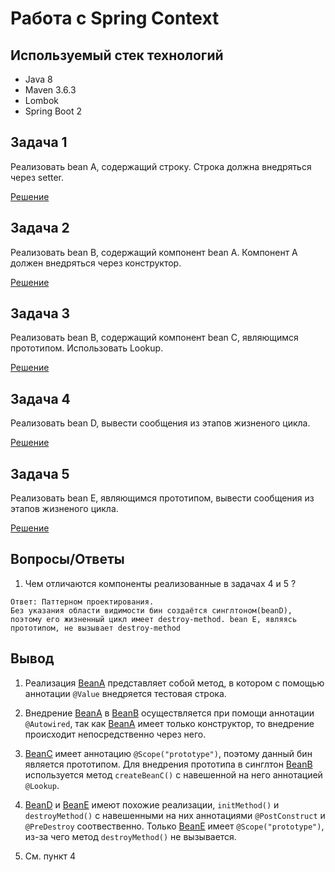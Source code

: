 # Работа с Spring Context

## Используемый стек технологий

- Java 8
- Maven 3.6.3
- Lombok
- Spring Boot 2

## Задача 1

Реализовать bean A, содержащий строку. Строка должна внедряться через setter.

[Решение](src/main/java/ru/niatomi/beans/BeanA.java)

## Задача 2

Реализовать bean B, содержащий компонент bean A. Компонент A должен внедряться через конструктор.

[Решение](src/main/java/ru/niatomi/beans/BeanB.java)

## Задача 3

Реализовать bean B, содержащий компонент bean C, являющимся прототипом. Использовать Lookup.

[Решение](src/main/java/ru/niatomi/beans/BeanB.java)

## Задача 4

Реализовать bean D, вывести сообщения из этапов жизненого цикла.

[Решение](src/main/java/ru/niatomi/beans/BeanD.java)

## Задача 5

Реализовать bean E, являющимся прототипом, вывести сообщения из этапов жизненого цикла.

[Решение](src/main/java/ru/niatomi/beans/BeanE.java)

## Вопросы/Ответы

1. Чем отличаются компоненты реализованные в задачах 4 и 5 ?

```
Ответ: Паттерном проектирования.
Без указания области видимости бин создаётся синглтоном(beanD), 
поэтому его жизненный цикл имеет destroy-method. bean E, являясь 
прототипом, не вызывает destroy-method
```

## Вывод

1. Реализация [BeanA](src/main/java/ru/niatomi/beans/BeanA.java) представляет собой метод, в котором с помощью аннотации `@Value` внедряется тестовая строка.

2. Внедрение [BeanA](src/main/java/ru/niatomi/beans/BeanA.java) в [BeanB](src/main/java/ru/niatomi/beans/BeanB.java) осуществляется при помощи аннотации `@Autowired`, так как [BeanA](src/main/java/ru/niatomi/beans/BeanA.java) имеет только конструктор, то внедрение происходит непосредственно через него.

3. [BeanC](src/main/java/ru/niatomi/beans/BeanC.java) имеет аннотацию `@Scope("prototype")`, поэтому данный бин является прототипом. Для внедрения прототипа в синглтон [BeanB](src/main/java/ru/niatomi/beans/BeanB.java) используется метод `createBeanC()` с навешенной на него аннотацией `@Lookup`.

4. [BeanD](src/main/java/ru/niatomi/beans/BeanD.java) и [BeanE](src/main/java/ru/niatomi/beans/BeanE.java) имеют похожие реализации, `initMethod()` и `destroyMethod()` c навешенными на них аннотациями `@PostConstruct` и `@PreDestroy` соотвественно. Только [BeanE](src/main/java/ru/niatomi/beans/BeanE.java) имеет `@Scope("prototype")`, из-за чего метод `destroyMethod()` не вызывается.

5. См. пункт 4
